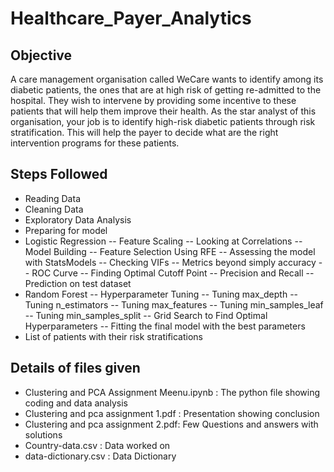 # Healthcare_Payer_Analytics
## Objective
A care management organisation called WeCare wants to identify among its diabetic patients, the ones that are at high risk of getting re-admitted to the hospital. They wish to intervene by providing some incentive to these patients that will help them improve their health. As the star analyst of this organisation, your job is to identify high-risk diabetic patients through risk stratification. This will help the payer to decide what are the right intervention programs for these patients.
## Steps Followed
- Reading Data
- Cleaning Data
- Exploratory Data Analysis
- Preparing for model
- Logistic Regression
-- Feature Scaling
-- Looking at Correlations
-- Model Building
-- Feature Selection Using RFE
-- Assessing the model with StatsModels
-- Checking VIFs
-- Metrics beyond simply accuracy
-- ROC Curve
-- Finding Optimal Cutoff Point
-- Precision and Recall
-- Prediction on test dataset
- Random Forest
-- Hyperparameter Tuning
-- Tuning max_depth
-- Tuning n_estimators
-- Tuning max_features
-- Tuning min_samples_leaf
-- Tuning min_samples_split
-- Grid Search to Find Optimal Hyperparameters
-- Fitting the final model with the best parameters
- List of patients with their risk stratifications
## Details of files given
- Clustering and PCA Assignment Meenu.ipynb : The python file showing coding and data analysis
- Clustering and pca assignment 1.pdf : Presentation showing conclusion
- Clustering and pca assignment 2.pdf: Few Questions and answers with solutions
- Country-data.csv : Data worked on
- data-dictionary.csv : Data Dictionary

